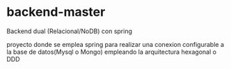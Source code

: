 # backend-master
Backend dual (Relacional/NoDB) con spring 

proyecto donde se emplea spring para realizar una conexion configurable a la base de datos(Mysql o Mongo) empleando la arquitectura hexagonal o DDD
